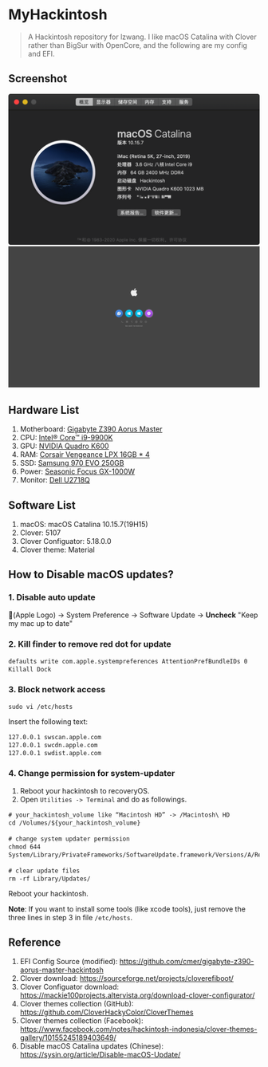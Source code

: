 # MyHackintosh
> A Hackintosh repository for lzwang. I like macOS Catalina with Clover rather than BigSur with OpenCore, and the following are my config and EFI.

## Screenshot

![About System](IMGs/hackintosh-about-system-blur.png)
![Clover](IMGs/hackintosh-screeshot-clover.png)

## Hardware List

1. Motherboard: [Gigabyte Z390 Aorus Master](https://www.gigabyte.com/Motherboard/Z390-AORUS-MASTER-rev-10#kf)
2. CPU: [Intel® Core™ i9-9900K](https://ark.intel.com/content/www/us/en/ark/products/186605/intel-core-i9-9900k-processor-16m-cache-up-to-5-00-ghz.html)
3. GPU: [NVIDIA Quadro K600](https://www.techpowerup.com/gpu-specs/quadro-k600.c1839)
4. RAM: [Corsair Vengeance LPX 16GB * 4](https://www.corsair.com/us/en/Categories/Products/Memory/VENGEANCE-LPX/p/CMK16GX4M2B3200C16)
5. SSD: [Samsung 970 EVO 250GB](https://www.samsung.com/semiconductor/minisite/ssd/product/consumer/970evo/)
6. Power: [Seasonic Focus GX-1000W](https://seasonic.com/focus-gx)
7. Monitor: [Dell U2718Q](https://www.dell.com/si/business/p/dell-u2718q-monitor/pd)

## Software List

1. macOS: macOS Catalina 10.15.7(19H15)
2. Clover: 5107
3. Clover Configuator: 5.18.0.0
4. Clover theme: Material

## How to Disable macOS updates?

### 1. Disable auto update

(Apple Logo) -> System Preference -> Software Update -> **Uncheck** "Keep my mac up to date"

### 2. Kill finder to remove red dot for update

```shell
defaults write com.apple.systempreferences AttentionPrefBundleIDs 0
Killall Dock
```

### 3. Block network access

```shell
sudo vi /etc/hosts
```

Insert the following text:

```shell
127.0.0.1 swscan.apple.com
127.0.0.1 swcdn.apple.com
127.0.0.1 swdist.apple.com
```

### 4. Change permission for system-updater

1. Reboot your hackintosh to recoveryOS.
2. Open `Utilities -> Terminal` and do as followings.

```shell
# your_hackintosh_volume like “Macintosh HD” -> /Macintosh\ HD
cd /Volumes/${your_hackintosh_volume}

# change system updater permission
chmod 644 System/Library/PrivateFrameworks/SoftwareUpdate.framework/Versions/A/Resources/SoftwareUpdateNotificationManager.app/Contents/MacOS/SoftwareUpdateNotificationManager

# clear update files
rm -rf Library/Updates/
```

Reboot your hackintosh.

**Note**: If you want to install some tools (like xcode tools), just remove the three lines in step 3 in file `/etc/hosts`.

## Reference

1. EFI Config Source (modified): <https://github.com/cmer/gigabyte-z390-aorus-master-hackintosh>
2. Clover download: <https://sourceforge.net/projects/cloverefiboot/>
3. Clover Configuator download: <https://mackie100projects.altervista.org/download-clover-configurator/>
4. Clover themes collection (GitHub): <https://github.com/CloverHackyColor/CloverThemes>
5. Clover themes collection (Facebook):  <https://www.facebook.com/notes/hackintosh-indonesia/clover-themes-gallery/10155245189403649/>
6. Disable macOS Catalina updates (Chinese): <https://sysin.org/article/Disable-macOS-Update/>
